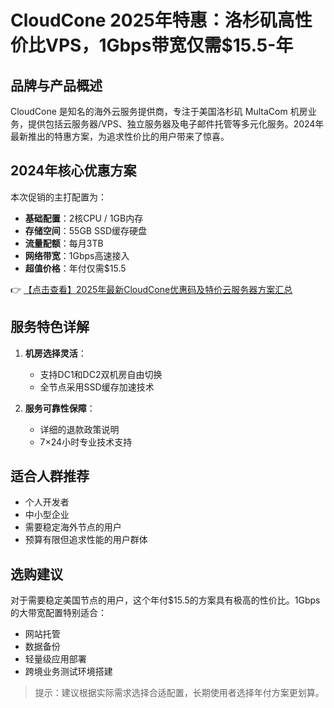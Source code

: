 # CloudCone 2025年特惠：洛杉矶高性价比VPS，1Gbps带宽仅需$15.5-年

## 品牌与产品概述
CloudCone 是知名的海外云服务提供商，专注于美国洛杉矶 Mul­ta­Com 机房业务，提供包括云服务器/VPS、独立服务器及电子邮件托管等多元化服务。2024年最新推出的特惠方案，为追求性价比的用户带来了惊喜。

## 2024年核心优惠方案
本次促销的主打配置为：
- **基础配置**：2核CPU / 1GB内存
- **存储空间**：55GB SSD缓存硬盘
- **流量配额**：每月3TB
- **网络带宽**：1Gbps高速接入
- **超值价格**：年付仅需$15.5

👉 [【点击查看】2025年最新CloudCone优惠码及特价云服务器方案汇总](https://bit.ly/Cloudcone)

## 服务特色详解
1. **机房选择灵活**：
   - 支持DC1和DC2双机房自由切换
   - 全节点采用SSD缓存加速技术

2. **服务可靠性保障**：
   - 详细的退款政策说明
   - 7×24小时专业技术支持

## 适合人群推荐
- 个人开发者
- 中小型企业
- 需要稳定海外节点的用户
- 预算有限但追求性能的用户群体

## 选购建议
对于需要稳定美国节点的用户，这个年付$15.5的方案具有极高的性价比。1Gbps的大带宽配置特别适合：
- 网站托管
- 数据备份
- 轻量级应用部署
- 跨境业务测试环境搭建

> 提示：建议根据实际需求选择合适配置，长期使用者选择年付方案更划算。